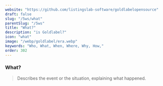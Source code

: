 ```yaml
---
website: "https://github.com/listingslab-software/goldlabelopensource"
draft: false
slug: "/5ws/what"
parentSlug: "/5ws"
title: "What?"
description: "is Goldlabel?"
icon: "what"
image: "/webp/goldlabel/era.webp"
keywords: "Who, What, When, Where, Why, How,"
order: 302
---
```

### What?

> Describes the event or the situation, explaining what happened.
